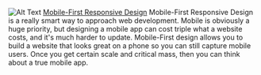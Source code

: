 ![Alt Text](https://www.google.com/search?q=mobile+first+responsive+design&rlz=1C1OPRB_enUS549US550&espv=2&biw=1242&bih=619&source=lnms&tbm=isch&sa=X&ei=4QI9VZrnFM6xsASNh4GgAQ&ved=0CAgQ_AUoAw#imgrc=_TDQKjf2p5K8fM%253A%3BZupnufAgZFWUJM%3Bhttp%253A%252F%252Fmedia.mediatemple.netdna-cdn.com%252Fwp-content%252Fuploads%252F2012%252F05%252Fmobile-first.jpg%3Bhttp%253A%252F%252Fwww.smashingmagazine.com%252F2012%252F06%252F28%252Fcreate-responsive-mobile-first-wordpress-theme%252F%3B500%3B311)
[Mobile-First Responsive Design](http://responsivedesign.is/strategy/page-layout/mobile-first)
Mobile-First Responsive Design is a really smart way to approach web development. Mobile is obviously a huge priority, but designing a mobile app can cost triple what a website costs, and it's much harder to update. Mobile-First design allows you to build a website that looks great on a phone so you can still capture mobile users. Once you get certain scale and critical mass, then you can think about a true mobile app.
